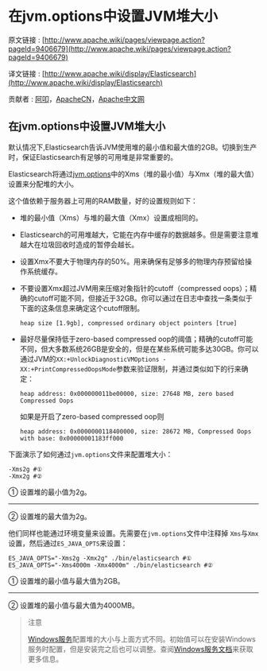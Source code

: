 # 在jvm.options中设置JVM堆大小

原文链接 : [http://www.apache.wiki/pages/viewpage.action?pageId=9406679](http://www.apache.wiki/pages/viewpage.action?pageId=9406679)

译文链接 : [http://www.apache.wiki/display/Elasticsearch](http://www.apache.wiki/display/Elasticsearch)

贡献者 : [阿叩](/display/~luanqing)，[ApacheCN](/display/~apachecn)，[Apache中文网](/display/~apachechina)

## 在jvm.options中设置JVM堆大小

默认情况下,Elasticsearch告诉JVM使用堆的最小值和最大值的2GB。切换到生产时，保证Elasticsearch有足够的可用堆是非常重要的。

Elasticsearch将通过[jvm.options](https://github.com/aqlu/elasticsearch-reference-cn/blob/master/Setup_Elasticsearch/Important_System_Configuration/Configuring_system_settings.md#jvm-options)中的Xms（堆的最小值）与Xmx（堆的最大值）设置来分配堆的大小。

这个值依赖于服务器上可用的RAM数量，好的设置规则如下：

*   堆的最小值（Xms）与堆的最大值（Xmx）设置成相同的。
*   Elasticsearch的可用堆越大，它能在内存中缓存的数据越多。但是需要注意堆越大在垃圾回收时造成的暂停会越长。
*   设置Xmx不要大于物理内存的50%。用来确保有足够多的物理内存预留给操作系统缓存。
*   不要设置Xmx超过JVM用来压缩对象指针的cutoff（compressed oops）；精确的cutoff可能不同，但接近于32GB。你可以通过在日志中查找一条类似于下面的这条信息来确定这个cutoff限制。

    ```source-shell
    heap size [1.9gb], compressed ordinary object pointers [true]
    ```

*   最好尽量保持低于zero-based compressed oop的阈值；精确的cutoff可能不同，但大多数系统26GB是安全的，但是在某些系统可能多达30GB。你可以通过JVM的`XX:+UnlockDiagnosticVMOptions -XX:+PrintCompressedOopsMode`参数来验证限制，并通过类似如下的行来确定：

    ```source-shell
    heap address: 0x000000011be00000, size: 27648 MB, zero based Compressed Oops
    ```

    如果是开启了zero-based compressed oop则

    ```source-shell
    heap address: 0x0000000118400000, size: 28672 MB, Compressed Oops with base: 0x00000001183ff000
    ```

下面演示了如何通过`jvm.options`文件来配置堆大小：

```source-yaml
-Xms2g #①
-Xmx2g #②
```

① 设置堆的最小值为2g。

* * *

② 设置堆的最大值为2g。

他们同样也能通过环境变量来设置。先需要在`jvm.options`文件中注释掉 `Xms`与`Xmx`设置，然后通过`ES_JAVA_OPTS`来设置：

```source-shell
ES_JAVA_OPTS="-Xms2g -Xmx2g" ./bin/elasticsearch #①
ES_JAVA_OPTS="-Xms4000m -Xmx4000m" ./bin/elasticsearch #②
```

① 设置堆的最小值与最大值为2GB。

* * *

② 设置堆的最小值与最大值为4000MB。

> 注意
> 
> [Windows服务](https://github.com/aqlu/elasticsearch-reference-cn/blob/master/Setup_Elasticsearch/Installing_Elasticsearch/Install_Elasticsearch_on_Windows.md#windows-service)配置堆的大小与上面方式不同。初始值可以在安装Windows服务时配置，但是安装完之后也可以调整。查阅[Windows服务文档](https://github.com/aqlu/elasticsearch-reference-cn/blob/master/Setup_Elasticsearch/Installing_Elasticsearch/Install_Elasticsearch_on_Windows.md#windows-service)来获取更多信息。